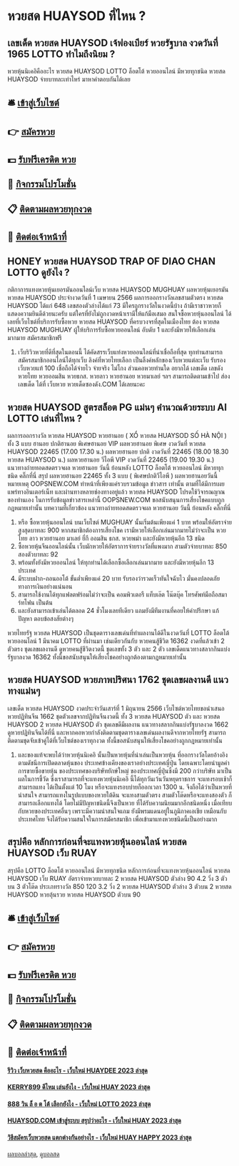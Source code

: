 # หวยสด HUAYSOD ที่ไหน ?
## เลขเด็ด หวยสด HUAYSOD เจ้ฟองเบียร์ หวยรัฐบาล งวดวันที่ 1965 LOTTO ทำไมถึงนิยม ?
หวยหุ้นนิเคอิคืออะไร หวยสด HUAYSOD LOTTO ล็อตโต้ หวยออนไลน์ มีหวยทุกชนิด หวยสด HUAYSOD จ่ายบาทละเท่าไหร่ มาหาคำตอบกันได้เลย

## 🛎 [เข้าสู่เว็บไซต์](https://bit.ly/3BG5bNw)
## 👉 [สมัครหวย](https://bit.ly/3BG5bNw)
## 💵 [รับฟรีเครดิต หวย](https://bit.ly/3C3mvgS)
## 👑 [กิจกรรมโปรโมชั่น](https://bit.ly/3C3mvgS)
## 📋 [ติดตามผลหวยทุกงวด](https://bit.ly/3C3mvgS)
## 📱 [ติดต่อเจ้าหน้าที่](https://bit.ly/3C3mvgS)

## HONEY หวยสด HUAYSOD TRAP OF DIAO CHAN LOTTO ดูยังไง ?
กติกาการแทงหวยหุ้นเยอรมันออนไลน์เว็บ หวยสด HUAYSOD MUGHUAY
ผลหวยหุ้นเยอรมัน หวยสด HUAYSOD ประจำงวดวันที่ 1 เมษายน 2566 ผลการออกรางวัลเลขสามตัวตรง หวยสด HUAYSOD ได้แก่ 648 เลขสองตัวล่างได้แก่ 73 มีใครถูกรางวัลในงวดนี้บ้าง ถ้ามีเราชาวหวยก็แสดงความยินดีด้วยนะครับ แต่ใครที่ยังไม่ถูกงวดหน้าเรามีให้แก้มือเสมอ สนใจซื้อหวยหุ้นออนไลน์ ได้เลยที่เว็บไซต์ที่บริการรับซื้อหวย หวยสด HUAYSOD ที่ครบวงจรที่สุดในเมืองไทย ต้อง หวยสด HUAYSOD MUGHUAY ผู้ให้บริการรับซื้อหวยออนไลน์ อับดับ 1 และยังมีหวยให้เลือกเล่นมากมาย สมัครสมาชิกฟรี
1. เว็บริวิวหวยที่ดีที่สุดในตอนนี้ ได้คัดสรรเว็บแท่งหวยออนไลน์ที่น่าเชื่อถือที่สุด ทุกท่านสามารถสมัครสมาชิกออนไลน์ได้ทุกเว็บ ลิงค์ที่หวยไทยเลือก เป็นลิ้งค์หลักของเว็บหวยแต่ละเว็บ รับรองเว็บหวยแท้ 100 เชื่อถือได้จ่ายไว จ่ายจริง ไม่โกง ส่วนคอหวยท่านใด อยากได้ เลขเด็ด เลขดัง หวยไทย หวยออมสิน หวยธกส. หวยลาว หวยฮานอย หวยมาเลย์ ฯลฯ สามารถติดตามเข้าไป ส่องเลขเด็ด ได้ที่ เว็บหวย หวยเด็ดซองดัง.COM ได้เลยนะคะ

## หวยสด HUAYSOD สูตรสล็อต PG แม่นๆ คำนวณด้วยระบบ AI​ LOTTO เล่นที่ไหน ?
ผลการออกรางวัล หวยสด HUAYSOD หวยฮานอย ( XỔ หวยสด HUAYSOD SỐ HÀ NỘI ) ทั้ง 3 แบบ ฮานอย ปกติฮานอย พิเศษฮานอย VIP
ผลหวยฮานอย พิเศษ งวดวันที่ หวยสด HUAYSOD 22465 (17.00 17.30 น.)
ผลหวยฮานอย ปกติ งวดวันที่ 22465 (18.00 18.30 หวยสด HUAYSOD น.)
ผลหวยฮานอย วีไอพี VIP งวดวันที่ 22465 (19.00 19.30 น.)
 แนวทางถ่ายทอดสดตรวจผล หวยฮานอย วันนี้ ย้อนหลัง LOTTO ล็อตโต้ หวยออนไลน์ มีหวยทุกชนิด คลิ๊กที่นี่ 
สรุป ผลหวยฮานอย 22465 ทั้ง 3 แบบ ( พิเศษปกติวีไอพี ) ผลหวยฮานอยวันนี้
หมายเหตุ OOPSNEW.COM ทำหน้าที่เพียงแค่รวบรวมข้อมูล ข่าวสาร เท่านั้น ตามที่ได้มีการเผยแพร่ทางอินเตอร์เน็ท และผ่านทางหลายช่องทางอยู่แล้ว หวยสด HUAYSOD โปรดใช้วิจารณญาณของท่านเอง ในการรับข้อมูลข่าวสารเหล่านี้ OOPSNEW.COM ขอสนับสนุนการเสี่ยงโชคแบบถูกกฎหมายเท่านั้น
บทความที่เกี่ยวข้อง
แนวทางถ่ายทอดสดตรวจผล หวยฮานอย วันนี้ ย้อนหลัง คลิ๊กที่นี่
1. หรือ ซื้อหวยหุ้นออนไลน์ บนเว็บไซต์ MUGHUAY นั้นเริ่มต้นเพียงแค่ 1 บาท พร้อมให้อัตราจ่ายสูงสุดบาทละ 900 หากสมาชิกต้องการเสี่ยงโชค เรามีหวยให้เลือกเล่นมากมายไม่ว่าจะเป็น หวยไทย ลาว หวยฮานอย มาเลย์ ยี่กี ออมสิน ธกส. หวยพม่า และยังมีหวยหุ้นอีก 13 ชนิด
2. ซื้อหวยหุ้นจีนออนไลน์นั้น เว็บมักหวยให้อัตราการจ่ายรางวัลที่แพงมาก สามตัวจ่ายบาทละ 850 สองตัวบาทละ 92
3. พร้อมทั้งยังมีหวยออนไลน์ ให้ทุกท่านได้เลือกซื้อเลือกเล่นมากมาย และยังมีหวยหุ้นอีก 13 ประเทศ
4. มีระบบฝาก-ถอนออโต้ ขั้นต่ำเพียงแค่ 20 บาท รับรองว่ารวดเร็วทันใจฉับไว มั่นคงปลอดภัยทางการเงินอย่างแน่นอน
5. สามารถใช้งานได้ทุกแฟลตฟร์อมไม่ว่าจะเป็น คอมพิวเตอรื แท็บเล๊ต โน๊ตบุ๊ค โทรศัพท์มือถือสมาร์ทโฟน เป็นต้น
6. และยังสามารถเข้าเล่นได้ตลอด 24 ชั่วโมงเลยทีเดียว แถมยังมีทีมงานที่คอยให้คำปรึกษา แก้ปัญหา ตอบข้อสงสัยต่างๆ

หวยไทยรัฐ หวยสด HUAYSOD เป็นชุดตารางเลขเด่นที่ทำผลงานได้ดีในงวดวันที่ LOTTO ล็อตโต้ หวยออนไลน์ 1 มีนาคม LOTTO ที่ผ่านมา เช่นเดียวกันกับ หวยคนสู้ชีวิต 16362 งวดที่แล้วเข้า 2 ตัวตรง ชุดเลขผลงานดี ดูหวยคนสู้ชีวิตงวดนี้ ชุดเลขทั้ง 3 ตัว และ 2 ตัว เลขเด็ดแนวทางสลากกินแบ่งรัฐบาลงวด 16362 ทั้งนี้ขอสนับสนุนให้เสี่ยงโชคอย่างถูกต้องตามกฎหมายเท่านั้น

## หวยสด HUAYSOD หวยภาพปริศนา 1762 ชุดเลขผลงานดี แนวทางแม่นๆ
เลขเด็ด หวยสด HUAYSOD งวดประจำวันเสาร์ที่ 1 มิถุนายน 2566 เว็บไซต์หวยไทยขอนำเสนอหวยปฏิทินจีน 1662 ชุดตัวเลขจากปฏิทินจีนงวดนี้ ทั้ง 3 หวยสด HUAYSOD ตัว และ หวยสด HUAYSOD 2 หวยสด HUAYSOD ตัว ชุดเลขดีมีผลงาน แนวทางสลากกินแบ่งรัฐบาลงวด 1662 ดูหวยปฏิทินจีนได้ที่นี่ และหากคอหวยกำลังติดตามชุดตารางเลขเด่นผลงานดีจากหวยไทยรัฐ สามารถติดตามชุดจับเข้าคู่ได้ที่เว็บไซต์ของเราทุกงวด ทั้งนี้ขอสนับสนุนให้เสี่ยงโชคอย่างถูกกฎหมายเท่านั้น
1. และของแท้จะพบได้ว่าหวยหุ้นนิเคอิ นั้นเป็นหวยหุ้นที่น่าเล่นเป็นหวยหุ้น ที่ออกรางวัลโดยอ้างอิง ตามดัชนีการเปิดตลาดหุ้นของ ประเทศข้างเคียงของเราอย่างประเทศญี่ปุ่น โดยเฉพาะโดยนำมูลค่าการขายซื้อขายหุ้น ของประเทศของบริษัทยักษ์ใหญ่ ของประเทศญี่ปุ่นซึ่งมี 200 กว่าบริษัท มาเป็นผลในการชี้วัด ซึ่งเราสามารถที่จะแทงหวยหุ้นนิเคอิ นี้ได้ทุกวันเว้นวันหยุดราชการ จะแทงรอบเช้าก็สามารถแทง ได้เป็นตั้งแต่ 10 โมง หรือจะแทงรอบบ่ายก็ออกเวลา 1300 น. จึงถือได้ว่าเป็นหวยที่น่าสนใจ สามารถแทงในรูปแบบของหวยใต้ดิน จะแทงสามตัวตรง สามตัวโต๊ดหรือจะแทงสองตัว ก็สามารถเลือกแทงได้ โดยไม่มีปัญหาชนิดนี้จึงเป็นหวย ที่ได้รับความนิยมมากอีกชนิดหนึ่ง เมื่อเทียบกับหวยของประเทศอื่นๆ เพราะมีความน่าสนใจแถม ยังมีพรมแดนอยู่ในภูมิภาคเอเชีย เหมือนกับประเทศไทย จึงได้รับความสนใจในการสมัครสมาชิก เพื่อเข้ามาแทงหวยชนิดนี้เป็นอย่างมาก

## สรุปคือ หลักการก่อนที่จะแทงหวยหุ้นออนไลน์ หวยสด HUAYSOD เว็บ RUAY
สรุปคือ LOTTO ล็อตโต้ หวยออนไลน์ มีหวยทุกชนิด หลักการก่อนที่จะแทงหวยหุ้นออนไลน์ หวยสด HUAYSOD เว็บ RUAY อัตราจ่ายหวยบาทละ
2 หวยสด HUAYSOD ตัวล่าง
90
4.2
วิ่ง 3 ตัวบน
3 ตัวโต๊ด
ประเภทรางวัล
850
120
3.2
วิ่ง 2 หวยสด HUAYSOD ตัวล่าง
3 ตัวบน
2 หวยสด HUAYSOD หวยลุ้นรวย หวยสด HUAYSOD ตัวบน
90

## 🛎 [เข้าสู่เว็บไซต์](https://bit.ly/3BG5bNw)
## 👉 [สมัครหวย](https://bit.ly/3BG5bNw)
## 💵 [รับฟรีเครดิต หวย](https://bit.ly/3C3mvgS)
## 👑 [กิจกรรมโปรโมชั่น](https://bit.ly/3C3mvgS)
## 📋 [ติดตามผลหวยทุกงวด](https://bit.ly/3C3mvgS)
## 📱 [ติดต่อเจ้าหน้าที่](https://bit.ly/3C3mvgS)

#### [รีวิว เว็บหวยสด คืออะไร - เว็บใหม่ HUAYDEE 2023 ล่าสุด](https://atom.io/themes/รีวิว%20เว็บหวยสด%20คืออะไร%20-%20เว็บใหม่%20huaydee%202023%20ล่าสุด)
#### [KERRY899 ดีไหม เล่นยังไง - เว็บใหม่ HUAY 2023 ล่าสุด](https://atom.io/themes/kerry899%20ดีไหม%20เล่นยังไง%20-%20เว็บใหม่%20huay%202023%20ล่าสุด)
#### [888 วิน ล็ อ ต โต้ เลือกยังไง - เว็บใหม่ LOTTO 2023 ล่าสุด](https://atom.io/themes/888%20วิน%20ล็%20อ%20ต%20โต้%20เลือกยังไง%20-%20เว็บใหม่%20lotto%202023%20ล่าสุด)
#### [HUAYSOD.COM เข้าสู่ระบบ สรุปว่าอะไร - เว็บใหม่ HUAY 2023 ล่าสุด](https://atom.io/themes/huaysod.com%20เข้าสู่ระบบ%20สรุปว่าอะไร%20-%20เว็บใหม่%20huay%202023%20ล่าสุด)
#### [วิธีสมัครเว็บหวยสด แตกต่างกันอย่างไร - เว็บใหม่ HUAY HAPPY 2023 ล่าสุด](https://atom.io/themes/วิธีสมัครเว็บหวยสด%20แตกต่างกันอย่างไร%20-%20เว็บใหม่%20huay%20happy%202023%20ล่าสุด)

[ผลบอลล่าสุด](https://siamsport.tv "ผลบอลล่าสุด"), [ดูบอลสด](https://siamsport.tv/ดูบอลสด "ดูบอลสด")